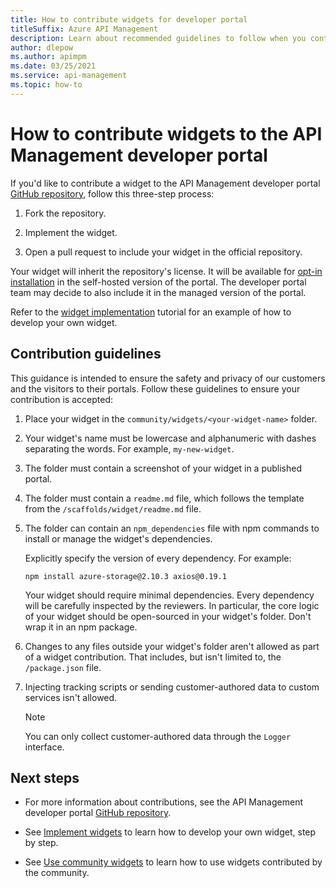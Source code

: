 ```yaml
---
title: How to contribute widgets for developer portal
titleSuffix: Azure API Management
description: Learn about recommended guidelines to follow when you contribute a widget to the API Management developer portal repository.
author: dlepow
ms.author: apimpm
ms.date: 03/25/2021
ms.service: api-management
ms.topic: how-to
---
```


# How to contribute widgets to the API Management developer portal

If you'd like to contribute a widget to the API Management developer portal [GitHub repository](https://github.com/Azure/api-management-developer-portal), follow this three-step process:

1. Fork the repository.

1. Implement the widget.

1. Open a pull request to include your widget in the official repository.

Your widget will inherit the repository's license. It will be available for [opt-in installation](developer-portal-use-community-widgets.md) in the self-hosted version of the portal. The developer portal team may decide to also include it in the managed version of the portal.

Refer to the [widget implementation](developer-portal-implement-widgets.md) tutorial for an example of how to develop your own widget.

## Contribution guidelines

This guidance is intended to ensure the safety and privacy of our customers and the visitors to their portals. Follow these guidelines to ensure your contribution is accepted:

1. Place your widget in the `community/widgets/<your-widget-name>` folder.

1. Your widget's name must be lowercase and alphanumeric with dashes separating the words. For example, `my-new-widget`.

1. The folder must contain a screenshot of your widget in a published portal.

1. The folder must contain a `readme.md` file, which follows the template from the `/scaffolds/widget/readme.md` file.

1. The folder can contain an `npm_dependencies` file with npm commands to install or manage the widget's dependencies.

    Explicitly specify the version of every dependency. For example:  

    ```console
    npm install azure-storage@2.10.3 axios@0.19.1
    ```

    Your widget should require minimal dependencies. Every dependency will be carefully inspected by the reviewers. In particular, the core logic of your widget should be open-sourced in your widget's folder. Don't wrap it in an npm package.

1. Changes to any files outside your widget's folder aren't allowed as part of a widget contribution. That includes, but isn't limited to, the `/package.json` file.

1. Injecting tracking scripts or sending customer-authored data to custom services isn't allowed.

    > [!NOTE]
    > You can only collect customer-authored data through the `Logger` interface.

## Next steps

- For more information about contributions, see the API Management developer portal [GitHub repository](https://github.com/Azure/api-management-developer-portal/).

- See [Implement widgets](developer-portal-implement-widgets.md) to learn how to develop your own widget, step by step.

- See [Use community widgets](developer-portal-use-community-widgets.md) to learn how to use widgets contributed by the community.